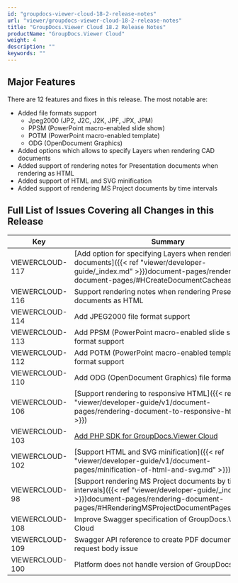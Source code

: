 ```yaml
---
id: "groupdocs-viewer-cloud-18-2-release-notes"
url: "viewer/groupdocs-viewer-cloud-18-2-release-notes"
title: "GroupDocs.Viewer Cloud 18.2 Release Notes"
productName: "GroupDocs.Viewer Cloud"
weight: 4
description: ""
keywords: ""
---
```


## Major Features ##

There are 12 features and fixes in this release. The most notable are:

* Added file formats support
    * Jpeg2000 (JP2, J2C, J2K, JPF, JPX, JPM)
    * PPSM (PowerPoint macro-enabled slide show)
    * POTM (PowerPoint macro-enabled template)
    * ODG (OpenDocument Graphics)
* Added options which allows to specify Layers when rendering CAD documents
* Added support of rendering notes for Presentation documents when rendering as HTML
* Added support of HTML and SVG minification
* Added support of rendering MS Project documents by time intervals

## Full List of Issues Covering all Changes in this Release ##

|Key|Summary|Category
|---|---|---
|VIEWERCLOUD-117|[Add option for specifying Layers when rendering CAD documents]({{< ref "viewer/developer-guide/_index.md" >}})document-pages/rendering-document-pages/#HCreateDocumentCacheasHTML)|New Feature
|VIEWERCLOUD-116|Support rendering notes when rendering Presentation documents as HTML|New Feature
|VIEWERCLOUD-114|Add JPEG2000 file format support|New Feature
|VIEWERCLOUD-113|Add PPSM (PowerPoint macro-enabled slide show) file format support|New Feature
|VIEWERCLOUD-112|Add POTM (PowerPoint macro-enabled template) file format support|New Feature
|VIEWERCLOUD-110|Add ODG (OpenDocument Graphics) file format support|New Feature
|VIEWERCLOUD-106|[Support rendering to responsive HTML]({{< ref "viewer/developer-guide/v1/document-pages/rendering-document-to-responsive-html.md" >}})|New Feature
|VIEWERCLOUD-103|[Add PHP SDK for GroupDocs.Viewer Cloud](https://github.com/groupdocs-viewer-cloud/groupdocs-viewer-cloud-php)|New Feature
|VIEWERCLOUD-102|[Support HTML and SVG minification]({{< ref "viewer/developer-guide/v1/document-pages/minification-of-html-and-svg.md" >}})|New Feature
|VIEWERCLOUD-98|[Support rendering MS Project documents by time intervals]({{< ref "viewer/developer-guide/_index.md" >}})document-pages/rendering-document-pages/#HRenderingMSProjectDocumentPagesasHTML)|New Feature
|VIEWERCLOUD-108|Improve Swagger specification of GroupDocs.Viewer Cloud|Improvement
|VIEWERCLOUD-109|Swagger API reference to create PDF document from request body issue|Bug
|VIEWERCLOUD-100|Platform does not handle version of GroupDocs SDK|Bug
